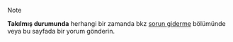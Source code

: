 > [!Note]
> **Takılmış durumunda** herhangi bir zamanda bkz [sorun giderme](../troubleshooting.md) bölümünde veya bu sayfada bir yorum gönderin.
